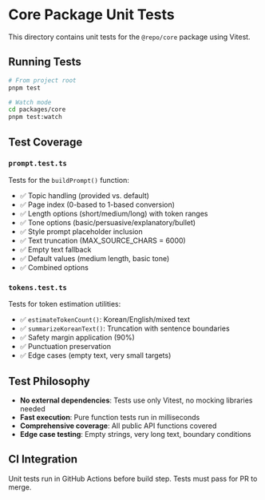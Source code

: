 # Core Package Unit Tests

This directory contains unit tests for the `@repo/core` package using Vitest.

## Running Tests

```bash
# From project root
pnpm test

# Watch mode
cd packages/core
pnpm test:watch
```

## Test Coverage

### `prompt.test.ts`
Tests for the `buildPrompt()` function:
- ✅ Topic handling (provided vs. default)
- ✅ Page index (0-based to 1-based conversion)
- ✅ Length options (short/medium/long) with token ranges
- ✅ Tone options (basic/persuasive/explanatory/bullet)
- ✅ Style prompt placeholder inclusion
- ✅ Text truncation (MAX_SOURCE_CHARS = 6000)
- ✅ Empty text fallback
- ✅ Default values (medium length, basic tone)
- ✅ Combined options

### `tokens.test.ts`
Tests for token estimation utilities:
- ✅ `estimateTokenCount()`: Korean/English/mixed text
- ✅ `summarizeKoreanText()`: Truncation with sentence boundaries
- ✅ Safety margin application (90%)
- ✅ Punctuation preservation
- ✅ Edge cases (empty text, very small targets)

## Test Philosophy

- **No external dependencies**: Tests use only Vitest, no mocking libraries needed
- **Fast execution**: Pure function tests run in milliseconds
- **Comprehensive coverage**: All public API functions covered
- **Edge case testing**: Empty strings, very long text, boundary conditions

## CI Integration

Unit tests run in GitHub Actions before build step. Tests must pass for PR to merge.
